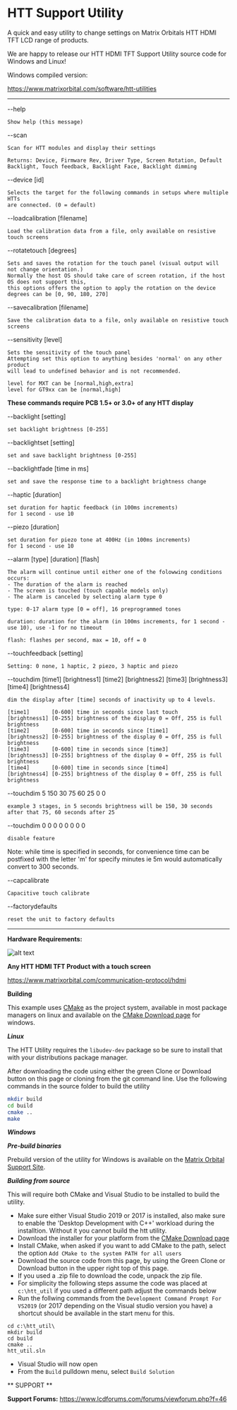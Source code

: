 # HTT Support Utility

A quick and easy utility to change settings on Matrix Orbitals HTT HDMI TFT LCD range of products.

We are happy to release our HTT HDMI TFT Support Utility source code for Windows and Linux!

Windows compiled version:

https://www.matrixorbital.com/software/htt-utilities

----------------------------------------------------------------

 --help
 
    Show help (this message)
    
 --scan
 
    Scan for HTT modules and display their settings

    Returns: Device, Firmware Rev, Driver Type, Screen Rotation, Default Backlight, Touch feedback, Backlight Face, Backlight dimming

 --device [id]
 
    Selects the target for the following commands in setups where multiple HTTs
    are connected. (0 = default)

 --loadcalibration [filename]
 
    Load the calibration data from a file, only available on resistive
    touch screens

 --rotatetouch [degrees]
 
    Sets and saves the rotation for the touch panel (visual output will not change orientation.) 
    Normally the host OS should take care of screen rotation, if the host OS does not support this, 
    this options offers the option to apply the rotation on the device degrees can be [0, 90, 180, 270]

 --savecalibration [filename]
 
    Save the calibration data to a file, only available on resistive touch
    screens

 --sensitivity [level]
 
    Sets the sensitivity of the touch panel
    Attempting set this option to anything besides 'normal' on any other product
    will lead to undefined behavior and is not recommended.

    level for MXT can be [normal,high,extra]
    level for GT9xx can be [normal,high]

**These commands require PCB 1.5+ or 3.0+ of any HTT display**

 --backlight [setting]
 
    set backlight brightness [0-255]
    
 --backlightset [setting]
 
    set and save backlight brightness [0-255]

 --backlightfade [time in ms]
 
    set and save the response time to a backlight brightness change

 --haptic [duration]
 
    set duration for haptic feedback (in 100ms increments)
    for 1 second - use 10

 --piezo [duration]
 
    set duration for piezo tone at 400Hz (in 100ms increments)
    for 1 second - use 10

 --alarm [type] [duration] [flash]
 
    The alarm will continue until either one of the folowwing conditions occurs:
    - The duration of the alarm is reached
    - The screen is touched (touch capable models only)
    - The alarm is canceled by selecting alarm type 0
    
    type: 0-17 alarm type [0 = off], 16 preprogrammed tones
    
    duration: duration for the alarm (in 100ms increments, for 1 second - use 10), use -1 for no timeout

    flash: flashes per second, max = 10, off = 0

 --touchfeedback [setting]
 
    Setting: 0 none, 1 haptic, 2 piezo, 3 haptic and piezo

 --touchdim [time1] [brightness1] [time2] [brightness2] [time3] [brightness3] [time4] [brightness4]
    
    dim the display after [time] seconds of inactivity up to 4 levels.
    
    [time1]       [0-600] time in seconds since last touch
    [brightness1] [0-255] brightness of the display 0 = Off, 255 is full brightness
    [time2]       [0-600] time in seconds since [time1]
    [brightness2] [0-255] brightness of the display 0 = Off, 255 is full brightness
    [time3]       [0-600] time in seconds since [time3]
    [brightness3] [0-255] brightness of the display 0 = Off, 255 is full brightness
    [time4]       [0-600] time in seconds since [time4]
    [brightness4] [0-255] brightness of the display 0 = Off, 255 is full brightness
    
   
   --touchdim 5 150 30 75 60 25 0 0 
   
    example 3 stages, in 5 seconds brightness will be 150, 30 seconds after that 75, 60 seconds after 25
   
   --touchdim 0 0 0 0 0 0 0 0
   
    disable feature
   
   Note: while time is specified in seconds, for convenience time can be postfixed with the letter 'm' for specify minutes ie 5m would automatically convert to 300 seconds. 
    
 --capcalibrate
 
    Capacitive touch calibrate

 --factorydefaults
 
    reset the unit to factory defaults
   
------------------------------------------------------------------

**Hardware Requirements:**

![alt text](https://www.matrixorbital.com/image/cache/catalog/products/HTT50A-TPR_650-300x300.jpg)

**Any HTT HDMI TFT Product with a touch screen**

https://www.matrixorbital.com/communication-protocol/hdmi


**Building**

This example uses [CMake](https://www.cmake.org) as the project system, available in most package managers on linux and available on the [CMake Download page](https://cmake.org/download/) for windows.

***Linux***

The HTT Utility requires the `libudev-dev` package so be sure to install that with your distributions package manager.

After downloading the code using either the green Clone or Download button on this page or cloning from the git command line. Use the following commands in the source folder to build the utility

```bash
mkdir build
cd build
cmake ..
make 
```

***Windows***

***Pre-build binaries***

Prebuild version of the utility for Windows is available on the [Matrix Orbital Support Site](https://www.matrixorbital.com/software/htt-utilities).

***Building from source***

This will require both CMake and Visual Studio to be installed to build the utility.

- Make sure either Visual Studio 2019 or 2017 is installed, also make sure to enable the 'Desktop Development with C++' workload during the installtion. Without it you cannot build the htt utility. 
- Download the installer for your platform from the [CMake Download page](https://cmake.org/download/)
- Install CMake, when asked if you want to add CMake to the path, select the option `Add CMake to the system PATH for all users` 
- Download the source code from this page, by using the Green Clone or Download button in the upper right top of this page.
- If you used a .zip file to download the code, unpack the zip file.
- For simplicity the following steps assume the code was placed at `c:\htt_util` if you used a different path adjust the commands below
- Run the follwing commands from the `Development Command Prompt For VS2019` (or 2017 depending on the Visual studio version you have) a shortcut should be available in the start menu for this.
```
cd c:\htt_util\
mkdir build
cd build
cmake ..
htt_util.sln
```
- Visual Studio will now open 
- From the `Build` pulldown menu, select `Build Solution`

** SUPPORT **

**Support Forums:**  https://www.lcdforums.com/forums/viewforum.php?f=46



